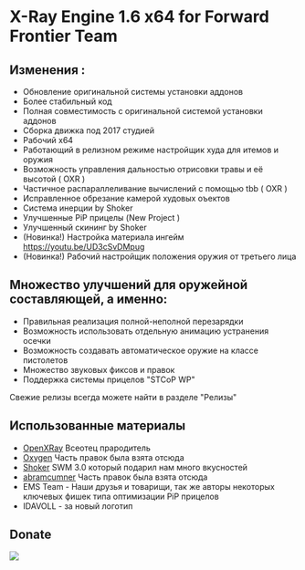 X-Ray Engine 1.6 x64 for Forward Frontier Team
==========================

## Изменения :
*  Обновление оригинальной системы установки аддонов
*  Более стабильный код
*  Полная совместимость с оригинальной системой установки аддонов
*  Сборка движка под 2017 студией
*  Рабочий x64
*  Работающий в релизном режиме настройщик худа для итемов и оружия
*  Возможность управления дальностью отрисовки травы и её высотой ( OXR )
*  Частичное распараллеливание вычислений с помощью tbb ( OXR )
*  Исправленное обрезание камерой худовых оъектов
*  Система инерции by Shoker
*  Улучшенные PiP прицелы (New Project )
*  Улучшенный скининг by Shoker
* (Новинка!) Настройка материала ингейм https://youtu.be/UD3cSvDMpug
* (Новинка!) Рабочий настройщик положения оружия от третьего лица

## Множество улучшений для оружейной составляющей, а именно:
* Правильная реализация полной-неполной перезарядки
* Возможность использовать отдельную анимацию устранения осечки
* Возможность создавать автоматическое оружие на классе пистолетов
* Множество звуковых фиксов и правок
* Поддержка системы прицелов "STCoP WP"

Свежие релизы всегда можете найти в разделе "Релизы" <br>
## Использованные материалы
* [OpenXRay](https://github.com/openxray) Всеотец прародитель
* [Oxygen](https://github.com/xrOxygen/xray-oxygen) Часть правок была взята отсюда
* [Shoker](https://github.com/ShokerStlk/xray-16-SWM) SWM 3.0 который подарил нам много вкусностей
* [abramcumner](https://github.com/abramcumner/xray15) Часть правок была взята отсюда
* EMS Team - Наши друзья и товарищи, так же авторы некоторых ключевых фишек типа оптимизации PiP прицелов
* IDAVOLL - за новый логотип
## Donate
[![](https://www.paypalobjects.com/en_US/i/btn/btn_donateCC_LG.gif)](https://paypal.me/mortany?locale.x=ru_RU)

